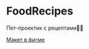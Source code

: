 # FoodRecipes
Пет-проектик с рецептами👨‍🍳

[Макет в фигме](https://www.figma.com/design/nAvNWWA2Q2g8NuKJiKYFU9/7---8?node-id=0-1&t=q4gF5PtizsoYgYk8-1)
